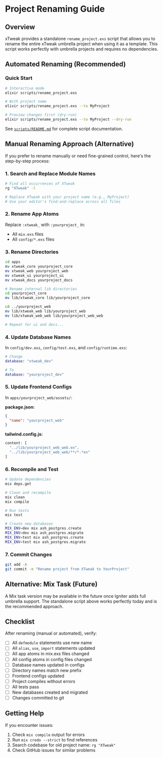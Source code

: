 # Project Renaming Guide

## Overview

xTweak provides a standalone `rename_project.exs` script that allows you to rename the entire xTweak umbrella project when using it as a template. This script works perfectly with umbrella projects and requires no dependencies.

## Automated Renaming (Recommended)

### Quick Start

```bash
# Interactive mode
elixir scripts/rename_project.exs

# With project name
elixir scripts/rename_project.exs --to MyProject

# Preview changes first (dry-run)
elixir scripts/rename_project.exs --to MyProject --dry-run
```

See [`scripts/README.md`](../../scripts/README.md) for complete script documentation.

## Manual Renaming Approach (Alternative)

If you prefer to rename manually or need fine-grained control, here's the step-by-step process:

### 1. Search and Replace Module Names

```bash
# Find all occurrences of XTweak
rg "XTweak" -l

# Replace XTweak with your project name (e.g., MyProject)
# Use your editor's find-and-replace across all files
```

### 2. Rename App Atoms

Replace `:xtweak_` with `:yourproject_` in:
- All `mix.exs` files
- All `config/*.exs` files

### 3. Rename Directories

```bash
cd apps
mv xtweak_core yourproject_core
mv xtweak_web yourproject_web
mv xtweak_ui yourproject_ui
mv xtweak_docs yourproject_docs

# Rename internal lib directories
cd yourproject_core
mv lib/xtweak_core lib/yourproject_core

cd ../yourproject_web
mv lib/xtweak_web lib/yourproject_web
mv lib/xtweak_web_web lib/yourproject_web_web

# Repeat for ui and docs...
```

### 4. Update Database Names

In `config/dev.exs`, `config/test.exs`, and `config/runtime.exs`:

```elixir
# Change
database: "xtweak_dev"

# To
database: "yourproject_dev"
```

### 5. Update Frontend Configs

In `apps/yourproject_web/assets/`:

**package.json:**
```json
{
  "name": "yourproject_web"
}
```

**tailwind.config.js:**
```javascript
content: [
  "../lib/yourproject_web_web.ex",
  "../lib/yourproject_web_web/**/*.*ex"
]
```

### 6. Recompile and Test

```bash
# Update dependencies
mix deps.get

# Clean and recompile
mix clean
mix compile

# Run tests
mix test

# Create new databases
MIX_ENV=dev mix ash_postgres.create
MIX_ENV=dev mix ash_postgres.migrate
MIX_ENV=test mix ash_postgres.create
MIX_ENV=test mix ash_postgres.migrate
```

### 7. Commit Changes

```bash
git add -A
git commit -m "Rename project from XTweak to YourProject"
```

## Alternative: Mix Task (Future)

A Mix task version may be available in the future once Igniter adds full umbrella support. The standalone script above works perfectly today and is the recommended approach.

## Checklist

After renaming (manual or automated), verify:

- [ ] All `defmodule` statements use new name
- [ ] All `alias`, `use`, `import` statements updated
- [ ] All app atoms in mix.exs files changed
- [ ] All config atoms in config files changed
- [ ] Database names updated in configs
- [ ] Directory names match new prefix
- [ ] Frontend configs updated
- [ ] Project compiles without errors
- [ ] All tests pass
- [ ] New databases created and migrated
- [ ] Changes committed to git

## Getting Help

If you encounter issues:

1. Check `mix compile` output for errors
2. Run `mix credo --strict` to find references
3. Search codebase for old project name: `rg "XTweak"`
4. Check GitHub issues for similar problems
